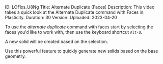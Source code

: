 ID: LOf1xs_U8Ng
Title: Alternate Duplicate (Faces)
Description: This video takes a quick look at the Alternate Duplicate command with Faces in Plasticity.
Duration: 30
Version: 
Uploaded: 2023-04-20

To use the *alternate duplicate* command with faces start by selecting the faces you'd like to work with, then use the keyboard shortcut `Alt-D`.

A new solid will be created based on the selection.

Use this powerful feature to quickly generate new solids based on the base geometry.
